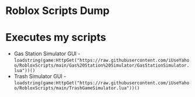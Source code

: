 # Roblox Scripts Dump
# Executes my scripts
- Gas Station Simulator GUI - `loadstring(game:HttpGet("https://raw.githubusercontent.com/iUseYahoo/RobloxScripts/main/Gas%20Station%20Simulator/GasStationSimulator.lua"))()`
- Trash Simulator GUI - `loadstring(game:HttpGet("https://raw.githubusercontent.com/iUseYahoo/RobloxScripts/main/TrashGameSimulator.lua"))()`

